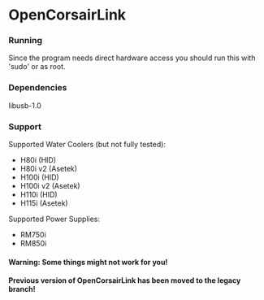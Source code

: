 OpenCorsairLink
===============
### Running
Since the program needs direct hardware access you should run this with 'sudo' or as root.  

### Dependencies
libusb-1.0  

### Support
Supported Water Coolers (but not fully tested):
 - H80i (HID)  
 - H80i v2 (Asetek)  
 - H100i (HID)  
 - H100i v2 (Asetek)  
 - H110i (HID)  
 - H115i (Asetek)  

Supported Power Supplies:
 - RM750i  
 - RM850i  

#### Warning: Some things might not work for you!
#### Previous version of OpenCorsairLink has been moved to the legacy branch!
